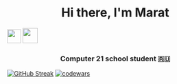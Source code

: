 <h1 align="center">Hi there, I'm Marat</h1><img src="https://github.com/blackcater/blackcater/raw/main/images/Hi.gif" height="32"/></h1>
<img src="https://yt3.googleusercontent.com/j3T9MGX6B1zpOKUmrMdoaYGWiPJbe244P_ozdmP-IO5tpnfJUxCA-U8g5nvBTysxYKGHvXQXBg=s900-c-k-c0x00ffffff-no-rj" height="35"> 
<h3 align="center">Computer 21 school student 🇷🇺</h3>


<!--
**Ramramramzes/Ramramramzes** is a ✨ _special_ ✨ repository because its `README.md` (this file) appears on your GitHub profile.

Here are some ideas to get you started:

- 🔭 I’m currently working on ...
- 🌱 I’m currently learning ...
- 👯 I’m looking to collaborate on ...
- 🤔 I’m looking for help with ...
- 💬 Ask me about ...
- 📫 How to reach me: ...
- 😄 Pronouns: ...
- ⚡ Fun fact: ...
-->
[![GitHub Streak](https://github-readme-streak-stats.herokuapp.com/?user=DenverCoder1)](https://git.io/streak-stats)
[![codewars](https://www.codewars.com/users/Marat69/badges/large)](https://www.codewars.com/users/Marat69)   
